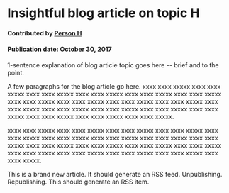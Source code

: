 # Insightful blog article on topic H

#### Contributed by [Person H](https://github.com/PersonH "Person H GitHub Profile")

#### Publication date: October 30, 2017

1-sentence explanation of blog article topic goes here -- brief and to the point.

A few paragraphs for the blog article go here.  xxxx xxxx xxxxx xxxx xxxx xxxxx xxxx xxxx xxxxx xxxx xxxx xxxxx xxxx xxxx xxxxx xxxx xxxx xxxxx xxxx xxxx xxxxx xxxx xxxx xxxxx xxxx xxxx xxxxx xxxx xxxx xxxxx xxxx xxxx xxxxx xxxx xxxx xxxxx xxxx xxxx xxxxx xxxx xxxx xxxxx xxxx xxxx xxxxx xxxx xxxx xxxxx xxxx xxxx xxxxx xxxx xxxx xxxxx.

xxxx xxxx xxxxx xxxx xxxx xxxxx xxxx xxxx xxxxx xxxx xxxx xxxxx xxxx xxxx xxxxx xxxx xxxx xxxxx xxxx xxxx xxxxx xxxx xxxx xxxxx xxxx xxxx xxxxx xxxx xxxx xxxxx xxxx xxxx xxxxx xxxx xxxx xxxxx xxxx xxxx xxxxx xxxx xxxx xxxxx xxxx xxxx xxxxx xxxx xxxx xxxxx xxxx xxxx xxxxx xxxx xxxx xxxxx.

This is a brand new article.  It should generate an RSS feed.
Unpublishing. Republishing.  This should generate an RSS item.

<!---
Publish: Yes
Categories: planning, performance
Topics: requirements, performance portability
Tags: bssw-blog-article
Level: 2
Prerequisites: default
Aggregate: none
--->
